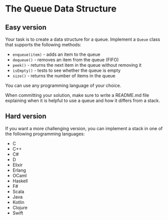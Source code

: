 # The Queue Data Structure

## Easy version

Your task is to create a data structure for a queue. Implement a `Queue` class that supports the following methods:

  - `enqueue(item)` - adds an item to the queue
  - `dequeue()` - removes an item from the queue (FIFO)
  - `peek()` - returns the next item in the queue without removing it
  - `isEmpty()` - tests to see whether the queue is empty
  - `size()` - returns the number of items in the queue

You can use any programming language of your choice.

When committing your solution, make sure to write a README.md file explaining when it is helpful to use a queue and how it differs from a stack.

## Hard version

If you want a more challenging version, you can implement a stack in one of the following programming languages:

- C
- C++
- C#
- D
- Elixir
- Erlang
- OCaml
- Haskell
- F#
- Scala
- Java
- Kotlin
- Clojure
- Swift